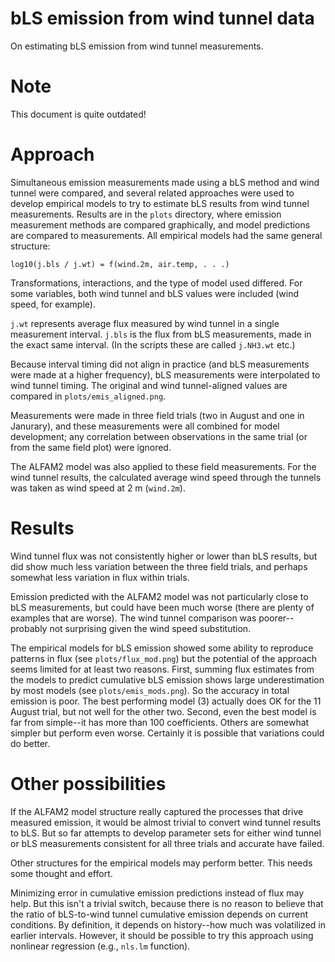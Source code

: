 # bLS emission from wind tunnel data
On estimating bLS emission from wind tunnel measurements.

# Note
This document is quite outdated!

# Approach
Simultaneous emission measurements made using a bLS method and wind tunnel were compared, and several related approaches were used to develop empirical models to try to estimate bLS results from wind tunnel measurements.
Results are in the `plots` directory, where emission measurement methods are compared graphically, and model predictions are compared to measurements.
All empirical models had the same general structure:

```
log10(j.bls / j.wt) = f(wind.2m, air.temp, . . .)
```

Transformations, interactions, and the type of model used differed.
For some variables, both wind tunnel and bLS values were included (wind speed, for example).

`j.wt` represents average flux measured by wind tunnel in a single measurement interval.
`j.bls` is the flux from bLS measurements, made in the exact same interval.
(In the scripts these are called `j.NH3.wt` etc.)

Because interval timing did not align in practice (and bLS measurements were made at a higher frequency), bLS measurements were interpolated to wind tunnel timing.
The original and wind tunnel-aligned values are compared in `plots/emis_aligned.png`.

Measurements were made in three field trials (two in August and one in Janurary), and these measurements were all combined for model development; any correlation between observations in the same trial (or from the same field plot) were ignored.

The ALFAM2 model was also applied to these field measurements.
For the wind tunnel results, the calculated average wind speed through the tunnels was taken as wind speed at 2 m (`wind.2m`).

# Results
Wind tunnel flux was not consistently higher or lower than bLS results, but did show much less variation between the three field trials, and perhaps somewhat less variation in flux within trials.

Emission predicted with the ALFAM2 model was not particularly close to bLS measurements, but could have been much worse (there are plenty of examples that are worse).
The wind tunnel comparison was poorer--probably not surprising given the wind speed substitution.

The empirical models for bLS emission showed some ability to reproduce patterns in flux (see `plots/flux_mod.png`) but the potential of the approach seems limited for at least two reasons.
First, summing flux estimates from the models to predict cumulative bLS emission shows large underestimation by most models (see `plots/emis_mods.png`). 
So the accuracy in total emission is poor.
The best performing model (3) actually does OK for the 11 August trial, but not well for the other two. 
Second, even the best model is far from simple--it has more than 100 coefficients.
Others are somewhat simpler but perform even worse.
Certainly it is possible that variations could do better.

# Other possibilities
If the ALFAM2 model structure really captured the processes that drive measured emission, it would be almost trivial to convert wind tunnel results to bLS.
But so far attempts to develop parameter sets for either wind tunnel or bLS measurements consistent for all three trials and accurate have failed.

Other structures for the empirical models may perform better.
This needs some thought and effort.

Minimizing error in cumulative emission predictions instead of flux may help.
But this isn't a trivial switch, because there is no reason to believe that the ratio of bLS-to-wind tunnel cumulative emission depends on current conditions.
By definition, it depends on history--how much was volatilized in earlier intervals.
However, it should be possible to try this approach using nonlinear regression (e.g., `nls.lm` function). 
